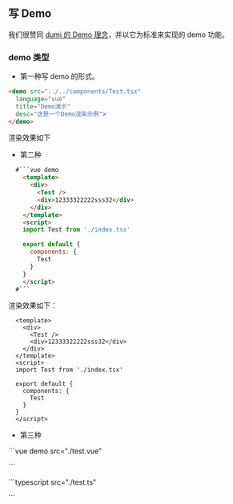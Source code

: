 ## 写 Demo

我们很赞同 [dumi 的 Demo 理念](https://d.umijs.org/zh-CN/guide/demo-principle)，并以它为标准来实现的 demo 功能。

### demo 类型

- 第一种写 demo 的形式。

```md
<demo src="../../components/Test.tsx"
  language="vue"
  title="Demo演示"
  desc="这是一个Demo渲染示例">
</demo>
```

渲染效果如下
<demo src="../../components/Test.tsx"
  language="vue"
  title="Demo演示"
  desc="这是一个Demo渲染示例">
</demo>

- 第二种

```md
  #```vue demo
    <template>
      <div>
        <Test />
        <div>12333322222sss32</div>
      </div>
    </template>
    <script>
    import Test from './index.tsx'

    export default {
      components: {
        Test
      }
    }
    </script>  
  #```
```
渲染效果如下：

```vue demo
  <template>
    <div>
      <Test />
      <div>12333322222sss32</div>
    </div>
  </template>
  <script>
  import Test from './index.tsx'

  export default {
    components: {
      Test
    }
  }
  </script>  
```

- 第三种

\`\`\`vue demo src="./test.vue"

\`\`\`

\`\`\`typescript src="./test.ts"

\`\`\`